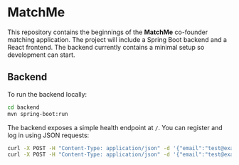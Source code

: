 # MatchMe

This repository contains the beginnings of the **MatchMe** co-founder matching application. The project will include a Spring Boot backend and a React frontend. The backend currently contains a minimal setup so development can start.

## Backend

To run the backend locally:

```bash
cd backend
mvn spring-boot:run
```

The backend exposes a simple health endpoint at `/`.
You can register and log in using JSON requests:

```bash
curl -X POST -H "Content-Type: application/json" -d '{"email":"test@example.com","password":"pass"}' http://localhost:8080/register
curl -X POST -H "Content-Type: application/json" -d '{"email":"test@example.com","password":"pass"}' http://localhost:8080/login
```
